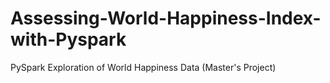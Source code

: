 # Assessing-World-Happiness-Index-with-Pyspark
PySpark Exploration of World Happiness Data (Master's Project)
